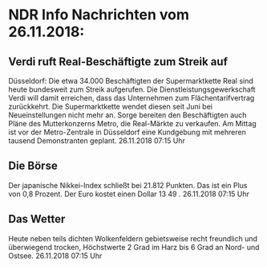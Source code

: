 # NDR Info Nachrichten vom 26.11.2018:


## Verdi ruft Real-Beschäftigte zum Streik auf
Düsseldorf:          Die etwa 34.000 Beschäftigten der Supermarktkette Real sind heute bundesweit zum Streik aufgerufen. Die Dienstleistungsgewerkschaft Verdi will damit erreichen, dass das Unternehmen zum Flächentarifvertrag zurückkehrt. Die Supermarktkette wendet diesen seit Juni bei Neueinstellungen nicht mehr an. Sorge bereiten den Beschäftigten auch Pläne des Mutterkonzerns Metro, die Real-Märkte zu verkaufen. Am Mittag ist vor der Metro-Zentrale in Düsseldorf eine Kundgebung mit mehreren tausend Demonstranten geplant. 26.11.2018 07:15 Uhr 

## Die Börse
Der japanische Nikkei-Index schließt bei  21.812  Punkten. Das ist ein Plus von  0,8  Prozent. Der Euro kostet einen Dollar  13 49 . 26.11.2018 07:15 Uhr 

## Das Wetter
Heute neben teils dichten Wolkenfeldern gebietsweise recht freundlich und überwiegend trocken, Höchstwerte 2 Grad im Harz bis 6 Grad an Nord- und Ostsee. 26.11.2018 07:15 Uhr 
